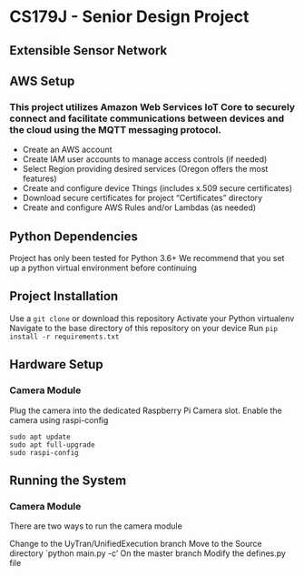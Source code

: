 # CS179J - Senior Design Project

## Extensible Sensor Network

## AWS Setup
### This project utilizes Amazon Web Services IoT Core to securely connect and facilitate communications between devices and the cloud using the MQTT messaging protocol.

* Create an AWS account
* Create IAM user accounts to manage access controls (if needed)
* Select Region providing desired services (Oregon offers the most features)
* Create and configure device Things (includes x.509 secure certificates)
* Download secure certificates for project “Certificates” directory
* Create and configure AWS Rules and/or Lambdas (as needed)



## Python Dependencies
Project has only been tested for Python 3.6+
We recommend that you set up a python virtual environment before continuing

## Project Installation
Use a `git clone` or download this repository
Activate your Python virtualenv
Navigate to the base directory of this repository on your device
Run `pip install -r requirements.txt`

## Hardware Setup

### Camera Module
Plug the camera into the dedicated Raspberry Pi Camera slot.
Enable the camera using raspi-config
```
sudo apt update
sudo apt full-upgrade
sudo raspi-config
```

## Running the System

### Camera Module
There are two ways to run the camera module


Change to the UyTran/UnifiedExecution branch
Move to the Source directory
`python main.py -c’
On the master branch
Modify the defines.py file 

